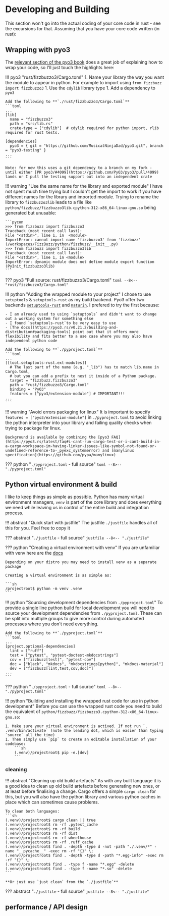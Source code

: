 # Developing and Building

This section won't go into the actual coding of your core code in rust - see the excursions for that. Assuming that you have your core code written (in rust):

## Wrapping with pyo3

The [relevant section of the pyo3 book](https://pyo3.rs/latest/rust-from-python) does a great job of explaining how to wrap your code, so I'll just touch the highlights here:

!!! pyo3 "rust/fizzbuzzo3/Cargo.toml"
    1. Name your library the way you want the module to appear in python. For example to import using `from fizzbuzz import fizzbuzzo3`
    1. Use the `cdylib` library type
    1. Add a dependency to `pyo3`

    Add the following to **`./rust/fizzbuzzo3/Cargo.toml`**
    ```toml
    ...
    [lib]
      name = "fizzbuzzo3"
      path = "src/lib.rs"
      crate-type = ["cdylib"]  # cdylib required for python import, rlib required for rust tests.

    [dependencies]
      pyo3 = { git = "https://github.com/MusicalNinjaDad/pyo3.git", branch = "pyo3-testing" }
    ...
    ```

    Note: for now this uses a git dependency to a branch on my fork - until either [PR pyo3/#4099](https://github.com/PyO3/pyo3/pull/4099) lands or I pull the testing support out into an independent crate

!!! warning "Use the same name for the library and exported module"
    I have not spent much time trying but I couldn't get the import to work if you have different names for the library and imported module. Trying to rename the library to `fizzbuzzo3lib` leads to a file like `python/fizzbuzz/fizzbuzzo3lib.cpython-312-x86_64-linux-gnu.so` being generated but unusable:

    ```pycon
    >>> from fizzbuzz import fizzbuzzo3
    Traceback (most recent call last):
    File "<stdin>", line 1, in  <module>
    ImportError: cannot import name 'fizzbuzzo3' from 'fizzbuzz' (/workspaces/FizzBuzz/python/fizzbuzz/__init__.py)
    >>> from fizzbuzz import fizzbuzzo3lib
    Traceback (most recent call last):
    File "<stdin>", line 1, in <module>
    ImportError: dynamic module does not define module export function (PyInit_fizzbuzzo3lib)
    ```

??? pyo3 "Full source: rust/fizzbuzzo3/Cargo.toml"
    ```toml
    --8<-- "rust/fizzbuzzo3/Cargo.toml"
    ```

!!! python "Adding the wrapped module to your project"
    I chose to use `setuptools` & `setuptools-rust` as my build backend. Pyo3 offer two backends [`setuptools-rust`](https://github.com/PyO3/setuptools-rust) and [`maturin`](https://github.com/PyO3/maturin). I prefered to try the first because:

    - I am already used to using `setuptools` and didn't want to change out a working system for something else
    - I found `setuptools-rust`to be very easy to use
    - [The docs](https://pyo3.rs/v0.21.2/building-and-distribution#packaging-tools) point out that it offers more flexibility and fits better to a use case where you may also have independent python code

    Add the following to **`./pyproject.toml`**
    ```toml
    ...
    [[tool.setuptools-rust.ext-modules]]
      # The last part of the name (e.g. "_lib") has to match lib.name in Cargo.toml,
      # but you can add a prefix to nest it inside of a Python package.
      target = "fizzbuzz.fizzbuzzo3"
      path = "rust/fizzbuzzo3/Cargo.toml"
      binding = "PyO3"
      features = ["pyo3/extension-module"] # IMPORTANT!!!
    ...
    ```

!!! warning "Avoid errors packaging for linux"
    It is important to specify `features = ["pyo3/extension-module"]` in `./pyproject.toml` to avoid linking the python interpreter into your library and failing quality checks when trying to package for linux.

    Background is available by combining the [pyo3 FAQ](https://pyo3.rs/latest/faq#i-cant-run-cargo-test-or-i-cant-build-in-a-cargo-workspace-im-having-linker-issues-like-symbol-not-found-or-undefined-reference-to-_pyexc_systemerror) and [manylinux specification](https://github.com/pypa/manylinux)

??? python "`./pyproject.toml` - full source"
    ```toml
    --8>-- "./pyproject.toml"
    ```

## Python virtual environment & build

I like to keep things as simple as possible. Python has many virtual environment managers, `venv` is part of the core library and does everything we need while leaving us in control of the entire build and integration process.

!!! abstract "Quick start with justfile"
    The justfile `./justfile` handles all of this for you. Feel free to copy it

??? abstract "`./justfile` - full source"
    ```justfile
    --8<-- "./justfile"
    ```

??? python "Creating a virtual environment with venv"
    If you are unfamiliar with venv here are the [docs](https://docs.python.org/3/library/venv.html)

    Depending on your distro you may need to install venv as a separate package

    Creating a virtual environment is as simple as:

    ```sh
    /projectroot$ python -m venv .venv
    ```

!!! python "Sourcing development dependencies from `./pyproject.toml`"
    To provide a single line python build for local development you will need to source your development dependencies from `./pyproject.toml`. These can be split into multiple groups to give more control during automated processes where you don't need everything.

    Add the following to **`./pyproject.toml`**
    ```toml
    ...
    [project.optional-dependencies]
      lint = ["ruff"]
      test = ["pytest", "pytest-doctest-mkdocstrings"]
      cov = ["fizzbuzz[test]", "pytest-cov"]
      doc = ["black", "mkdocs", "mkdocstrings[python]", "mkdocs-material"]
      dev = ["fizzbuzz[lint,test,cov,doc]"]
    ...
    ```

??? python "`./pyproject.toml` - full source"
    ```toml
    --8>-- "./pyproject.toml"
    ```

!!! python "Building and installing the wrapped rust code for use in python development"
    Before you can use the wrapped rust code you need to build the equivalent of `python/fizzbuzz/fizzbuzzo3.cpython-312-x86_64-linux-gnu.so`:

    1. Make sure your virtual environment is actived. If not run `. .venv/bin/activate` (note the leading dot, which is easier than typing `source` all the time)
    1. Then simply use `pip` to create an editable installation of your codebase:
        ```sh
        (.venv)/projectroot$ pip -e.[dev]
        ```

### cleaning

!!! abstract "Cleaning up old build artefacts"
    As with any built language it is a good idea to clean up old build artefacts before generating new ones, or at least before finalising a change. Cargo offers a simple `cargo clean` for this, but you will also have the python library and various python caches in place which can sometimes cause problems.

    To clean both languages:
    ```sh
    (.venv)/projectroot$ cargo clean || true
    (.venv)/projectroot$ rm -rf .pytest_cache
    (.venv)/projectroot$ rm -rf build
    (.venv)/projectroot$ rm -rf dist
    (.venv)/projectroot$ rm -rf wheelhouse
    (.venv)/projectroot$ rm -rf .ruff_cache
    (.venv)/projectroot$ find . -depth -type d -not -path "./.venv/*" -name "__pycache__" -exec rm -rf "{}" \;
    (.venv)/projectroot$ find . -depth -type d -path "*.egg-info" -exec rm -rf "{}" \;
    (.venv)/projectroot$ find . -type f -name "*.egg" -delete
    (.venv)/projectroot$ find . -type f -name "*.so" -delete
    ```

    **Or just use `just clean` from the `./justfile`**

??? abstract "`./justfile` - full source"
    ```justfile
    --8<-- "./justfile"
    ```

## performance / API design
